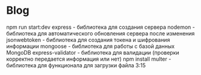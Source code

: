 # Blog

npm run start:dev
express - библиотека для создания сервера
nodemon - библиотека для автоматического обновления сервера после изменения
jsonwebtoken - библиотека для создания токена и шифрования информации
mongoose - библиотека для работы с базой данных MongoDB
express-validator - библиотека для валидации (проверки корректно передается информация или нет)
npm install multer - библиотека для функционала для загрузки файла
3:15

